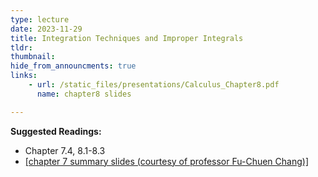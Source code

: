 ```yaml
---
type: lecture
date: 2023-11-29
title: Integration Techniques and Improper Integrals
tldr: 
thumbnail: 
hide_from_announcments: true
links: 
    - url: /static_files/presentations/Calculus_Chapter8.pdf
      name: chapter8 slides

---
```

**Suggested Readings:**
- Chapter 7.4, 8.1-8.3
- [[chapter 7 summary slides (courtesy of professor Fu-Chuen Chang)]](/nsysu-calculus1/static_files/presentations/Chap08_Summary.pdf)
